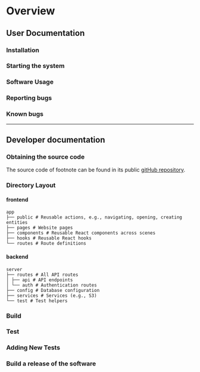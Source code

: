 # Overview

## User Documentation

### Installation

### Starting the system

### Software Usage

### Reporting bugs

### Known bugs

---

## Developer documentation

### Obtaining the source code

The source code of footnote can be found in its public [gitHub repository](https://github.com/miahuynhh/footnote).

### Directory Layout

#### frontend

```
app
├── public # Reusable actions, e.g., navigating, opening, creating entities
├── pages # Website pages
├── components # Reusable React components across scenes
├── hooks # Reusable React hooks
└── routes # Route definitions
```

#### backend

```
server
├── routes # All API routes
│ ├── api # API endpoints
│ └── auth # Authentication routes
├── config # Database configuration
├── services # Services (e.g., S3)
└── test # Test helpers
```

### Build

### Test

### Adding New Tests

### Build a release of the software
